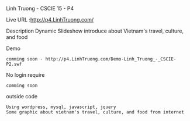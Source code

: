 Linh Truong - CSCIE 15 - P4  

Live URL :http://p4.LinhTruong.com/

Description
        Dynamic Slideshow introduce about Vietnam's travel, culture, and food

Demo

    comming soon - http://p4.LinhTruong.com/Demo-Linh_Truong_-_CSCIE-P2.swf

No login require

    comming soon

outside code

    Using wordpress, mysql, javascript, jquery
    Some graphic about vietnam's travel, culture, and food from internet
        
    
